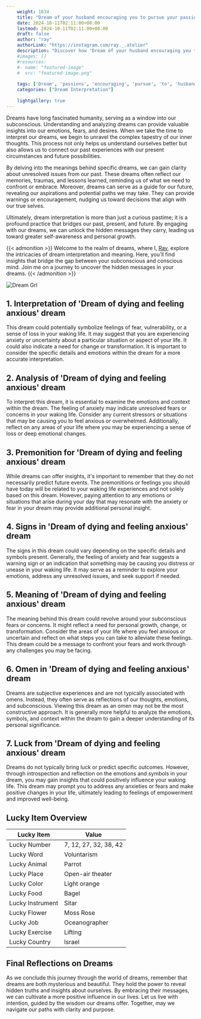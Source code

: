 ```yaml
---
    weight: 1634
    title: "Dream of your husband encouraging you to pursue your passions."  # Assuming 'title' column exists
    date: 2024-10-11T02:11:00+08:00
    lastmod: 2024-10-11T02:11:00+08:00
    draft: false
    author: "ray"
    authorLink: "https://instagram.com/ray._.atelier"
    description: "Discover how 'Dream of your husband encouraging you to pursue your passions.' can interpret your future and uncover its significant meanings in your life."
    #images: []
    #resources:
    #- name: "featured-image"
    #  src: "featured-image.png"
    
    tags: ['Dream', 'passions', 'encouraging', 'pursue', 'to', 'husband', 'you']
    categories: ["Dream Interpretation"]
    
    lightgallery: true
---
```

    
Dreams have long fascinated humanity, serving as a window into our subconscious. Understanding and analyzing dreams can provide valuable insights into our emotions, fears, and desires. When we take the time to interpret our dreams, we begin to unravel the complex tapestry of our inner thoughts. This process not only helps us understand ourselves better but also allows us to connect our past experiences with our present circumstances and future possibilities.

By delving into the meanings behind specific dreams, we can gain clarity about unresolved issues from our past. These dreams often reflect our memories, traumas, and lessons learned, reminding us of what we need to confront or embrace. Moreover, dreams can serve as a guide for our future, revealing our aspirations and potential paths we may take. They can provide warnings or encouragement, nudging us toward decisions that align with our true selves.

Ultimately, dream interpretation is more than just a curious pastime; it is a profound practice that bridges our past, present, and future. By engaging with our dreams, we can unlock the hidden messages they carry, leading us toward greater self-awareness and personal growth.

{{< admonition >}}
Welcome to the realm of dreams, where I, [Ray](https://instagram.com/ray._.atelier), explore the intricacies of dream interpretation and meaning. Here, you’ll find insights that bridge the gap between your subconscious and conscious mind. Join me on a journey to uncover the hidden messages in your dreams.
{{< /admonition >}}

![Dream Grl](https://cdn.pixabay.com/photo/2017/11/02/03/35/gothic-2910057_1280.jpg "Dream Grl")

## 1. Interpretation of 'Dream of dying and feeling anxious' dream
 This dream could potentially symbolize feelings of fear, vulnerability, or a sense of loss in your waking life. It may suggest that you are experiencing anxiety or uncertainty about a particular situation or aspect of your life. It could also indicate a need for change or transformation. It is important to consider the specific details and emotions within the dream for a more accurate interpretation.

## 2. Analysis of 'Dream of dying and feeling anxious' dream
 To interpret this dream, it is essential to examine the emotions and context within the dream. The feeling of anxiety may indicate unresolved fears or concerns in your waking life. Consider any current stressors or situations that may be causing you to feel anxious or overwhelmed. Additionally, reflect on any areas of your life where you may be experiencing a sense of loss or deep emotional changes.

## 3. Premonition for 'Dream of dying and feeling anxious' dream
 While dreams can offer insights, it's important to remember that they do not necessarily predict future events. The premonitions or feelings you should have today will be related to your waking life experiences and not solely based on this dream. However, paying attention to any emotions or situations that arise during your day that may resonate with the anxiety or fear in your dream may provide additional personal insight.

## 4. Signs in 'Dream of dying and feeling anxious' dream
 The signs in this dream could vary depending on the specific details and symbols present. Generally, the feeling of anxiety and fear suggests a warning sign or an indication that something may be causing you distress or unease in your waking life. It may serve as a reminder to explore your emotions, address any unresolved issues, and seek support if needed.

## 5. Meaning of 'Dream of dying and feeling anxious' dream
 The meaning behind this dream could revolve around your subconscious fears or concerns. It might reflect a need for personal growth, change, or transformation. Consider the areas of your life where you feel anxious or uncertain and reflect on what steps you can take to alleviate these feelings. This dream could be a message to confront your fears and work through any challenges you may be facing.

## 6. Omen in 'Dream of dying and feeling anxious' dream
 Dreams are subjective experiences and are not typically associated with omens. Instead, they often serve as reflections of our thoughts, emotions, and subconscious. Viewing this dream as an omen may not be the most constructive approach. It is generally more helpful to analyze the emotions, symbols, and context within the dream to gain a deeper understanding of its personal significance.

## 7. Luck from 'Dream of dying and feeling anxious' dream
 Dreams do not typically bring luck or predict specific outcomes. However, through introspection and reflection on the emotions and symbols in your dream, you may gain insights that could positively influence your waking life. This dream may prompt you to address any anxieties or fears and make positive changes in your life, ultimately leading to feelings of empowerment and improved well-being.

## Lucky Item Overview
| Lucky Item          | Value              |
|---------------|--------------------|
| Lucky Number        | 7, 12, 27, 32, 38, 42  |
| Lucky Word          | Voluntarism |
| Lucky Animal        | Parrot |
| Lucky Place         | Open-air theater     |
| Lucky Color         | Light orange     |
| Lucky Food          | Bagel      |
| Lucky Instrument    | Sitar |
| Lucky Flower        | Moss Rose    |
| Lucky Job           | Oceanographer       |
| Lucky Exercise      | Lifting  |
| Lucky Country       | Israel    |


##  Final Reflections on Dreams

As we conclude this journey through the world of dreams, remember that dreams are both mysterious and beautiful. They hold the power to reveal hidden truths and insights about ourselves. By embracing their messages, we can cultivate a more positive influence in our lives. Let us live with intention, guided by the wisdom our dreams offer. Together, may we navigate our paths with clarity and purpose.

